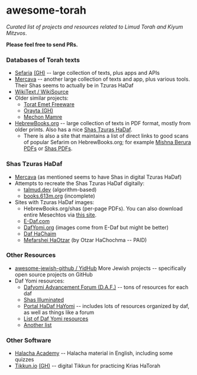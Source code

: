 # awesome-torah
*Curated list of projects and resources related to Limud Torah and Kiyum Mitzvos*.

**Please feel free to send PRs.**

### Databases of Torah texts
- [Sefaria](https://sefaria.org) [(GH)](https://github.com/sefaria/sefaria-project) -- large collection of texts, plus apps and APIs
- [Mercava](https://www.themercava.com) -- another large collection of texts and app, plus various tools. Their Shas seems to actually be in Tzuras HaDaf
- [WikiText / WikiSource](https://he.wikisource.org/)
- Older similar projects: 
  - [Torat Emet Freeware](http://www.toratemetfreeware.com/)
  - [Orayta (GH)](https://github.com/MosheWagner/Orayta-QT)
  - [Mechon Mamre](https://www.mechon-mamre.org/index.htm)
- [HebrewBooks.org](HebrewBooks.org) -- large collection of texts in PDF format, mostly from older prints. Also has a nice [Shas Tzuras HaDaf](https://hebrewbooks.org/shas).
  - There is also a site that maintains a list of direct links to good scans of popular Sefarim on HebrewBooks.org; for example [Mishna Berura PDFs](http://sifrei.blogspot.com/2019/11/blog-post.html) or [Shas PDFs](http://sifrei.blogspot.com/2012/08/blog-post_16.html).

### Shas Tzuras HaDaf
- [Mercava](https://www.themercava.com) (as mentioned seems to have Shas in digital Tzuras HaDaf)
- Attempts to recreate the Shas Tzuras HaDaf digitally:
  - [talmud.dev](https://talmud.dev/) (algorithm-based)
  - [books.613m.org](http://books.613m.org) (incomplete)
- Sites with Tzuras HaDaf images: 
  - HebrewBooks.org/shas (per-page PDFs). You can also download entire Mesechtos via [this site](http://sifrei.blogspot.com/2012/08/blog-post_16.html).
  - [E-Daf.com](e-daf.com)
  - [DafYomi.org](http://dafyomi.org/) (images come from E-Daf but might be better)  
  - [Daf HaChaim](https://dafhachaim.org/resources/)
  - [Mefarshei HaOtzar](https://mefo.otzar.org/) (by Otzar HaChochma -- PAID)

### Other Resources
- [awesome-jewish-github / YidHub](https://github.com/binyamin/awesome-jewish-github) More Jewish projects -- specifically open source projects on GitHub
- Daf Yomi resources: 
  - [Dafyomi Advancement Forum (D.A.F.)](https://www.dafyomi.co.il/) -- tons of resources for each daf
  - [Shas Illuminated](https://www.shasilluminated.org/)
  - [Portal HaDaf HaYomi](http://www.daf-yomi.com/) -- includes lots of resources organized by daf, as well as things like a forum
  - [List of Daf Yomi resources](https://www.dafyomidirectory.org/resources)
  - [Another list](https://www.dafyomi.org/links.php)

### Other Software
- [Halacha Academy](http://halacha.academy) -- Halacha material in English, including some quizzes
- [Tikkun.io](Tikkun.io) [(GH)](https://github.com/akivajgordon/tikkun.io) -- digital Tikkun for practicing Krias HaTorah
